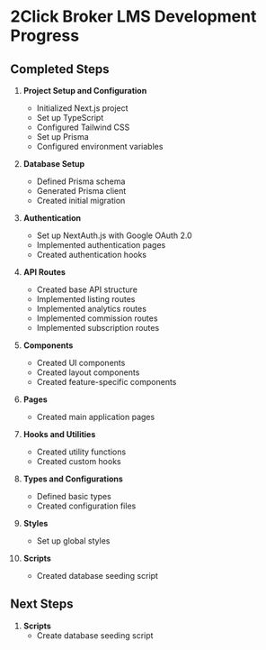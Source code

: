 # 2Click Broker LMS Development Progress

## Completed Steps

1. **Project Setup and Configuration**
   - Initialized Next.js project
   - Set up TypeScript
   - Configured Tailwind CSS
   - Set up Prisma
   - Configured environment variables

2. **Database Setup**
   - Defined Prisma schema
   - Generated Prisma client
   - Created initial migration

3. **Authentication**
   - Set up NextAuth.js with Google OAuth 2.0
   - Implemented authentication pages
   - Created authentication hooks

4. **API Routes**
   - Created base API structure
   - Implemented listing routes
   - Implemented analytics routes
   - Implemented commission routes
   - Implemented subscription routes

5. **Components**
   - Created UI components
   - Created layout components
   - Created feature-specific components

6. **Pages**
   - Created main application pages

7. **Hooks and Utilities**
   - Created utility functions
   - Created custom hooks

8. **Types and Configurations**
   - Defined basic types
   - Created configuration files

9. **Styles**
   - Set up global styles

10. **Scripts**
    - Created database seeding script

## Next Steps

1. **Scripts**
    - Create database seeding script
